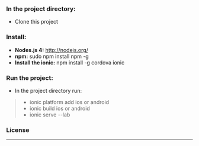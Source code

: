
### <i class="icon-folder-open"></i> In the project directory:
- Clone this project

### <i class="icon-download"></i> Install:
- **Nodes.js 4:** http://nodejs.org/
- **npm:** sudo npm install npm -g
- **Install the ionic:** npm install -g cordova ionic

### <i class="icon-cog"></i> Run the project:
- In the project directory run:
> - ionic platform add ios or android
> - ionic build ios or android
> - ionic serve --lab

### License
- - -
